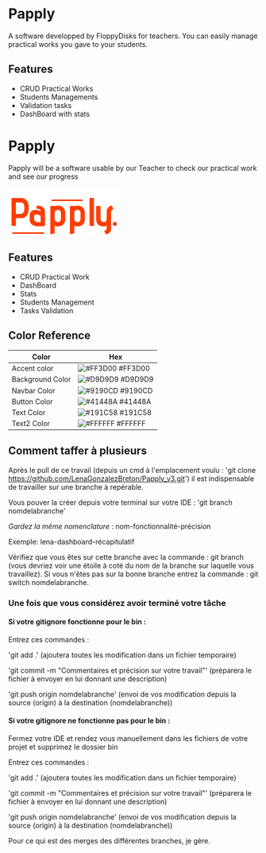 
# Papply

A software developped by FloppyDisks for teachers.
You can easily manage practical works you gave to your students.

## Features

- CRUD Practical Works
- Students Managements
- Validation tasks
- DashBoard with stats


# Papply

Papply will be a software usable by our Teacher to check our practical work and see our progress


![Logo](https://github.com/LenaGonzalezBreton/Papply/blob/master/Assets/Papply_logo.png)

## Features

- CRUD Practical Work
- DashBoard
- Stats
- Students Management
- Tasks Validation





## Color Reference

| Color             | Hex                                                                |
| ----------------- | ------------------------------------------------------------------ |
| Accent color | ![#FF3D00](https://via.placeholder.com/10/FF3D00?text=+) #FF3D00 |
| Background Color | ![#D9D9D9](https://via.placeholder.com/10/D9D9D9?text=+) #D9D9D9 |
| Navbar Color | ![#9190CD](https://via.placeholder.com/10/9190CD?text=+) #9190CD |
| Button Color | ![#41448A](https://via.placeholder.com/10/41448A?text=+) #41448A |
| Text Color | ![#191C58](https://via.placeholder.com/10/191C58?text=+) #191C58 |
| Text2 Color | ![#FFFFFF](https://via.placeholder.com/10/FFFFFF?text=+) #FFFFFF |



## Comment taffer à plusieurs
Après le pull de ce travail (depuis un cmd à l'emplacement voulu : 'git clone https://github.com/LenaGonzalezBreton/Papply_v3.git') il est indispensable de travailler sur une branche à repérable.

Vous pouver la créer depuis votre terminal sur votre IDE : 'git branch nomdelabranche'

_Gardez la même nomenclature_ : nom-fonctionnalité-précision

Exemple: lena-dashboard-récapitulatif

Vérifiez que vous êtes sur cette branche avec la commande : git branch (vous devriez voir une étoile à coté du nom de la branche sur laquelle vous travaillez). Si vous n'êtes pas sur la bonne branche entrez la commande : git switch nomdelabranche.
### Une fois que vous considérez avoir terminé votre tâche
#### Si votre gitignore fonctionne pour le bin :
Entrez ces commandes :

'git add .' (ajoutera toutes les modification dans un fichier temporaire)

'git commit -m "Commentaires et précision sur votre travail"' (préparera le fichier à envoyer en lui donnant une description)

'git push origin nomdelabranche' (envoi de vos modification depuis la source (origin) à la destination (nomdelabranche))

#### Si votre gitignore ne fonctionne pas pour le bin :

Fermez votre IDE et rendez vous manuellement dans les fichiers de votre projet et supprimez le dossier bin

Entrez ces commandes :

'git add .' (ajoutera toutes les modification dans un fichier temporaire)

'git commit -m "Commentaires et précision sur votre travail"' (préparera le fichier à envoyer en lui donnant une description)

'git push origin nomdelabranche' (envoi de vos modification depuis la source (origin) à la destination (nomdelabranche))

Pour ce qui est des merges des différentes branches, je gère.

